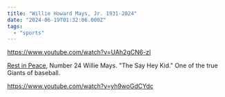 ```yaml
---
title: "Willie Howard Mays, Jr. 1931-2024"
date: "2024-06-19T01:32:06.000Z"
tags: 
  - "sports"
---
```


https://www.youtube.com/watch?v=UAh2gCN6-zI

[Rest in Peace](https://www.mlb.com/news/san-francisco-giants-mourn-the-passing-of-willie-mays), Number 24 Willie Mays. "The Say Hey Kid." One of the true Giants of baseball.

https://www.youtube.com/watch?v=yh9woGdCYdc
